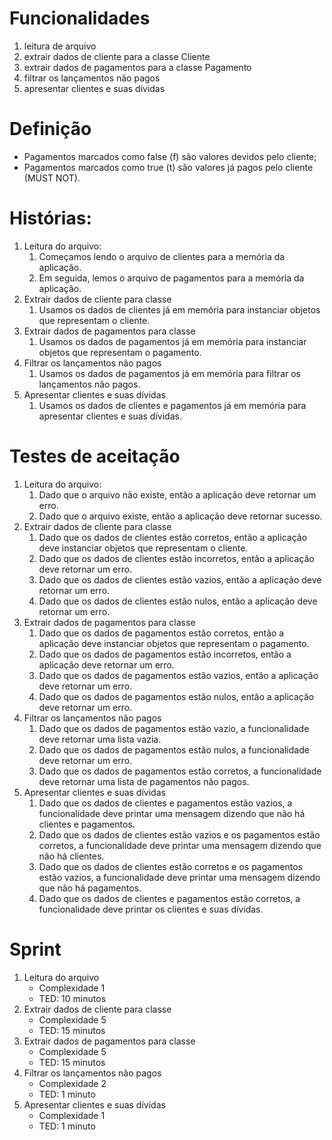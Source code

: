 # Funcionalidades

1. leitura de arquivo
2. extrair dados de cliente para a classe Cliente
3. extrair dados de pagamentos para a classe Pagamento
4. filtrar os lançamentos não pagos
5. apresentar clientes e suas dívidas

# Definição
- Pagamentos marcados como false (f) são valores devidos pelo cliente;
- Pagamentos marcados como true (t) são valores já pagos pelo cliente (MUST NOT).

# Histórias:
1. Leitura do arquivo:
   1. Começamos lendo o arquivo de clientes para a memória da aplicação.
   2. Em seguida, lemos o arquivo de pagamentos para a memória da aplicação.
2. Extrair dados de cliente para classe
   1. Usamos os dados de clientes já em memória para instanciar objetos que representam o cliente.
3. Extrair dados de pagamentos para classe
   1. Usamos os dados de pagamentos já em memória para instanciar objetos que representam o pagamento.
4. Filtrar os lançamentos não pagos
   1. Usamos os dados de pagamentos já em memória para filtrar os lançamentos não pagos.
5. Apresentar clientes e suas dívidas
   1. Usamos os dados de clientes e pagamentos já em memória para apresentar clientes e suas dívidas.

# Testes de aceitação
1. Leitura do arquivo:
   1. Dado que o arquivo não existe, então a aplicação deve retornar um erro.
   2. Dado que o arquivo existe, então a aplicação deve retornar sucesso.
2. Extrair dados de cliente para classe
   1. Dado que os dados de clientes estão corretos, então a aplicação deve instanciar objetos que representam o cliente.
   2. Dado que os dados de clientes estão incorretos, então a aplicação deve retornar um erro.
   3. Dado que os dados de clientes estão vazios, então a aplicação deve retornar um erro.
   4. Dado que os dados de clientes estão nulos, então a aplicação deve retornar um erro.
3. Extrair dados de pagamentos para classe
   1. Dado que os dados de pagamentos estão corretos, então a aplicação deve instanciar objetos que representam o pagamento.
   2. Dado que os dados de pagamentos estão incorretos, então a aplicação deve retornar um erro.
   3. Dado que os dados de pagamentos estão vazios, então a aplicação deve retornar um erro.
   4. Dado que os dados de pagamentos estão nulos, então a aplicação deve retornar um erro.
4. Filtrar os lançamentos não pagos
   1. Dado que os dados de pagamentos estão vazio, a funcionalidade deve retornar uma lista vazia.
   2. Dado que os dados de pagamentos estão nulos, a funcionalidade deve retornar um erro.
   3. Dado que os dados de pagamentos estão corretos, a funcionalidade deve retornar uma lista de pagamentos não pagos.
5. Apresentar clientes e suas dívidas
   1. Dado que os dados de clientes e pagamentos estão vazios, a funcionalidade deve printar uma mensagem dizendo que não há clientes e pagamentos.
   2. Dado que os dados de clientes estão vazios e os pagamentos estão corretos, a funcionalidade deve printar uma mensagem dizendo que não há clientes.
   3. Dado que os dados de clientes estão corretos e os pagamentos estão vazios, a funcionalidade deve printar uma mensagem dizendo que não há pagamentos.
   4. Dado que os dados de clientes e pagamentos estão corretos, a funcionalidade deve printar os clientes e suas dívidas.

# Sprint
1. Leitura do arquivo
   - Complexidade 1
   - TED: 10 minutos
2. Extrair dados de cliente para classe
   - Complexidade 5
   - TED: 15 minutos
3. Extrair dados de pagamentos para classe
   - Complexidade 5
   - TED: 15 minutos
4. Filtrar os lançamentos não pagos
   - Complexidade 2
   - TED: 1 minuto
5. Apresentar clientes e suas dívidas
   - Complexidade 1
   - TED: 1 minuto
